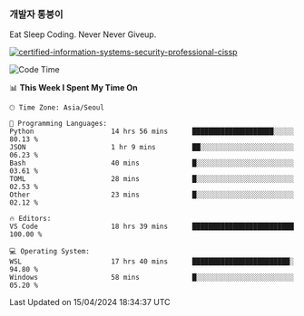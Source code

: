 ### 개발자 통붕이
Eat Sleep Coding.
Never Never Giveup.

[![certified-information-systems-security-professional-cissp](https://user-images.githubusercontent.com/44606727/157613689-acd84ec6-5f8f-4e79-89d9-a8d51f033634.png)](https://www.credly.com/badges/f394a010-85a0-450b-9136-8043af01d71c/public_url)

<!--START_SECTION:waka-->
![Code Time](http://img.shields.io/badge/Code%20Time-2%2C787%20hrs%2050%20mins-blue)

📊 **This Week I Spent My Time On** 

```text
🕑︎ Time Zone: Asia/Seoul

💬 Programming Languages: 
Python                   14 hrs 56 mins      ████████████████████░░░░░   80.13 % 
JSON                     1 hr 9 mins         ██░░░░░░░░░░░░░░░░░░░░░░░   06.23 % 
Bash                     40 mins             █░░░░░░░░░░░░░░░░░░░░░░░░   03.61 % 
TOML                     28 mins             █░░░░░░░░░░░░░░░░░░░░░░░░   02.53 % 
Other                    23 mins             █░░░░░░░░░░░░░░░░░░░░░░░░   02.12 % 

🔥 Editors: 
VS Code                  18 hrs 39 mins      █████████████████████████   100.00 % 

💻 Operating System: 
WSL                      17 hrs 40 mins      ████████████████████████░   94.80 % 
Windows                  58 mins             █░░░░░░░░░░░░░░░░░░░░░░░░   05.20 % 
```


 Last Updated on 15/04/2024 18:34:37 UTC
<!--END_SECTION:waka-->
